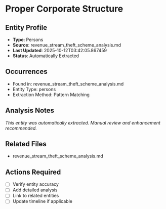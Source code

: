 # Proper Corporate Structure

## Entity Profile
- **Type**: Persons
- **Source**: revenue_stream_theft_scheme_analysis.md
- **Last Updated**: 2025-10-12T03:42:05.867459
- **Status**: Automatically Extracted

## Occurrences
- Found in: revenue_stream_theft_scheme_analysis.md
- Entity Type: persons
- Extraction Method: Pattern Matching

## Analysis Notes
*This entity was automatically extracted. Manual review and enhancement recommended.*

## Related Files
- revenue_stream_theft_scheme_analysis.md

## Actions Required
- [ ] Verify entity accuracy
- [ ] Add detailed analysis
- [ ] Link to related entities
- [ ] Update timeline if applicable
